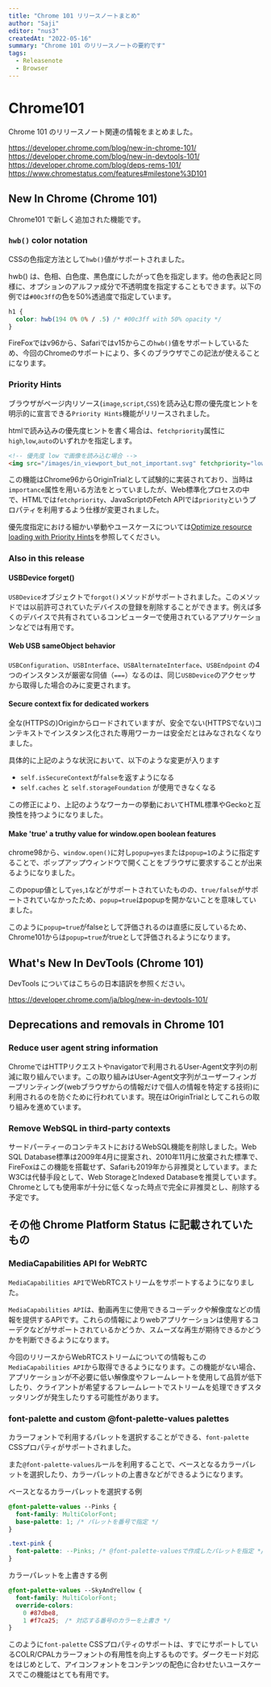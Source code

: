 ```yaml
---
title: "Chrome 101 リリースノートまとめ"
author: "Saji"
editor: "nus3"
createdAt: "2022-05-16"
summary: "Chrome 101 のリリースノートの要約です"
tags:
  - Releasenote
  - Browser
---
```


# Chrome101

Chrome 101 のリリースノート関連の情報をまとめました。

https://developer.chrome.com/blog/new-in-chrome-101/
https://developer.chrome.com/blog/new-in-devtools-101/
https://developer.chrome.com/blog/deps-rems-101/
https://www.chromestatus.com/features#milestone%3D101


## New In Chrome (Chrome 101)

Chrome101 で新しく追加された機能です。

### `hwb()` color notation
CSSの色指定方法として`hwb()`値がサポートされました。

hwb() は、色相、白色度、黒色度にしたがって色を指定します。他の色表記と同様に、オプションのアルファ成分で不透明度を指定することもできます。以下の例では`#00c3ff`の色を50%透過度で指定しています。

```css
h1 {
  color: hwb(194 0% 0% / .5) /* #00c3ff with 50% opacity */
}
```
FireFoxではv96から、Safariではv15からこの`hwb()`値をサポートしているため、今回のChromeのサポートにより、多くのブラウザでこの記法が使えることになります。


### Priority Hints
ブラウザがページ内リソース(`image`,`script`,`CSS`)を読み込む際の優先度ヒントを明示的に宣言できる`Priority Hints`機能がリリースされました。

htmlで読み込みの優先度ヒントを書く場合は、`fetchpriority`属性に`high`,`low`,`auto`のいずれかを指定します。

```html
<!-- 優先度 low で画像を読み込む場合 -->
<img src="/images/in_viewport_but_not_important.svg" fetchpriority="low" alt="I'm an unimportant image!">
```

この機能はChrome96からOriginTrialとして試験的に実装されており、当時は`importance`属性を用いる方法をとっていましたが、Web標準化プロセスの中で、HTMLでは`fetchpriority`、JavaScriptのFetch APIでは`priority`というプロパティを利用するよう仕様が変更されました。

優先度指定における細かい挙動やユースケースについては[Optimize resource loading with Priority Hints](https://web.dev/priority-hints/)を参照してください。


### Also in this release

#### USBDevice forget()
`USBDevice`オブジェクトで`forgot()`メソッドがサポートされました。このメソッドでは以前許可されていたデバイスの登録を削除することができます。例えば多くのデバイスで共有されているコンピューターで使用されているアプリケーションなどでは有用です。

#### Web USB sameObject behavior
`USBConfiguration`、`USBInterface`、`USBAlternateInterface`、`USBEndpoint` の4つのインスタンスが厳密な同値（`===`）なるのは、同じ`USBDevice`のアクセッサから取得した場合のみに変更されます。

#### Secure context fix for dedicated workers
全な(HTTPSの)Originからロードされていますが、安全でない(HTTPSでない)コンテキストでインスタンス化された専用ワーカーは安全だとはみなされなくなりました。

具体的に上記のような状況において、以下のような変更が入ります
- `self.isSecureContext`が`false`を返すようになる
- `self.caches` と `self.storageFoundation` が使用できなくなる

この修正により、上記のようなワーカーの挙動においてHTML標準やGeckoと互換性を持つようになりました。

#### Make 'true' a truthy value for window.open boolean features
chrome98から、`window.open()`に対し`popup=yes`または`popup=1`のように指定することで、ポップアップウィンドウで開くことをブラウザに要求することが出来るようになりました。

このpopup値として`yes`,`1`などがサポートされていたものの、`true/false`がサポートされていなかったため、`popup=true`はpopupを開かないことを意味していました。

このように`popup=true`がfalseとして評価されるのは直感に反しているため、Chrome101からは`popup=true`がtrueとして評価されるようになります。

## What's New In DevTools (Chrome 101)

DevTools についてはこちらの日本語訳を参照ください。

https://developer.chrome.com/ja/blog/new-in-devtools-101/

## Deprecations and removals in Chrome 101

### Reduce user agent string information
ChromeではHTTPリクエストやnavigatorで利用されるUser-Agent文字列の削減に取り組んでいます。この取り組みはUser-Agent文字列がユーザーフィンガープリンティング(webブラウザからの情報だけで個人の情報を特定する技術)に利用されるのを防ぐために行われています。現在はOriginTrialとしてこれらの取り組みを進めています。

### Remove WebSQL in third-party contexts
サードパーティーのコンテキストにおけるWebSQL機能を削除しました。Web SQL Database標準は2009年4月に提案され、2010年11月に放棄された標準で、FireFoxはこの機能を搭載せず、Safariも2019年から非推奨としています。またW3Cは代替手段として、Web StorageとIndexed Databaseを推奨しています。Chromeとしても使用率が十分に低くなった時点で完全に非推奨とし、削除する予定です。

## その他 Chrome Platform Status に記載されていたもの

### MediaCapabilities API for WebRTC
`MediaCapabilities API`でWebRTCストリームをサポートするようになりました。

`MediaCapabilities API`は、動画再生に使用できるコーデックや解像度などの情報を提供するAPIです。これらの情報によりwebアプリケーションは使用するコーデクなどがサポートされているかどうか、スムーズな再生が期待できるかどうかを判断できるようになります。

今回のリリースからWebRTCストリームについての情報もこの`MediaCapabilities API`から取得できるようになります。この機能がない場合、アプリケーションが不必要に低い解像度やフレームレートを使用して品質が低下したり、クライアントが希望するフレームレートでストリームを処理できずスタッタリングが発生したりする可能性があります。

### font-palette and custom @font-palette-values palettes
カラーフォントで利用するパレットを選択することができる、`font-palette` CSSプロパティがサポートされました。

また`@font-palette-values`ルールを利用することで、ベースとなるカラーパレットを選択したり、カラーパレットの上書きなどができるようになります。

ベースとなるカラーパレットを選択する例
```css
@font-palette-values --Pinks {
  font-family: MultiColorFont;
  base-palette: 1; /* パレットを番号で指定 */
}

.text-pink {
  font-palette: --Pinks; /* @font-palette-valuesで作成したパレットを指定 */
}
```

カラーパレットを上書きする例
```css
@font-palette-values --SkyAndYellow {
  font-family: MultiColorFont;
  override-colors:　
    0 #87dbe8, 
    1 #f7ca25;　/* 対応する番号のカラーを上書き */
}
```

このように`font-palette` CSSプロパティのサポートは、すでにサポートしているCOLR/CPALカラーフォントの有用性を向上するものです。ダークモード対応をはじめとして、アイコンフォントをコンテンツの配色に合わせたいユースケースでこの機能はとても有用です。
